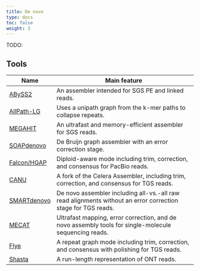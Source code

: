 ```yaml
---
title: De novo
type: docs
toc: false
weight: 3
---
```



TODO:

## Tools

| Name | Main feature |
| ---- | ------------ |
| [ABySS2](https://github.com/bcgsc/abyss) | An assembler intended for SGS PE and linked reads. |
| [AllPath-LG](https://www.msi.umn.edu/sw/allpaths-lg) | Uses a unipath graph from the k-mer paths to collapse repeats. |
| [MEGAHIT](https://github.com/voutcn/megahit) | An ultrafast and memory-efficient assembler for SGS reads. |
| [SOAPdenovo](https://github.com/aquaskyline/SOAPdenovo2) | De Bruijn graph assembler with an error correction stage. |
| [Falcon/HGAP](https://pb-falcon.readthedocs.io/en/latest/about.html) | Diploid-aware mode including trim, correction, and consensus for PacBio reads. |
| [CANU](https://canu.readthedocs.io/en/latest/) | A fork of the Celera Assembler, including trim, correction, and consensus for TGS reads. |
| [SMARTdenovo](https://github.com/ruanjue/smartdenovo) | De novo assembler including all-vs.-all raw read alignments without an error correction stage for TGS reads. |
| [MECAT](https://github.com/xiaochuanle/MECAT2) | Ultrafast mapping, error correction, and de novo assembly tools for single-molecule sequencing reads. |
| [Flye](https://github.com/fenderglass/Flye) | A repeat graph mode including trim, correction, and consensus with polishing for TGS reads. |
| [Shasta](https://github.com/paoloshasta/shasta) | A run-length representation of ONT reads. |
